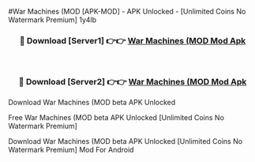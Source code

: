 #War Machines (MOD [APK-MOD] - APK Unlocked - [Unlimited Coins No Watermark Premium] 1y4lb



<div align="center">

<h3>🔴 Download [Server1] 👉👉 <a href="https://momento.my/?title=War_Machines_(MOD">War Machines (MOD Mod Apk</a></h3><br>

<h3>🔴 Download [Server2] 👉👉 <a href="https://momento.my/?title=War_Machines_(MOD">War Machines (MOD Mod Apk</a></h3>
</div>



Download War Machines (MOD beta APK Unlocked

Free War Machines (MOD beta APK Unlocked [Unlimited Coins No Watermark Premium]

Download War Machines (MOD beta APK Unlocked [Unlimited Coins No Watermark Premium] Mod For Android
